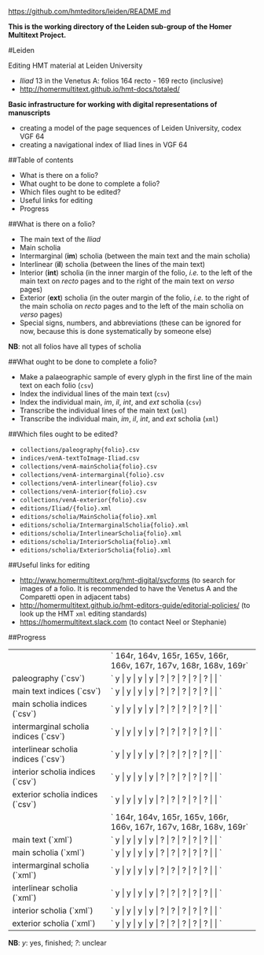 https://github.com/hmteditors/leiden/README.md

**This is the working directory of the Leiden sub-group of the Homer Multitext Project.**

#Leiden

Editing HMT material at Leiden University

- *Iliad* 13 in the Venetus A:  folios 164 recto - 169 recto (inclusive)
- http://homermultitext.github.io/hmt-docs/totaled/

**Basic infrastructure for working with digital representations of manuscripts**
- creating a model of the page sequences of Leiden University, codex VGF 64
- creating a navigational index of Iliad lines in VGF 64

##Table of contents

- What is there on a folio? 
- What ought to be done to complete a folio?
- Which files ought to be edited?
- Useful links for editing
- Progress

##What is there on a folio?

* The main text of the *Iliad*
* Main scholia
* Intermarginal (**im**) scholia (between the main text and the main scholia)
* Interlinear (**il**) scholia (between the lines of the main text)
* Interior (**int**) scholia (in the inner margin of the folio, *i.e.* to the left of the main text on *recto* pages and to the right of the main text on *verso* pages)
* Exterior (**ext**) scholia (in the outer margin of the folio, *i.e.* to the right of the main scholia on *recto* pages and to the left of the main scholia on *verso* pages)
* Special signs, numbers, and abbreviations (these can be ignored for now, because this is done systematically by someone else)

**NB**: not all folios have all types of scholia

##What ought to be done to complete a folio?

* Make a palaeographic sample of every glyph in the first line of the main text on each folio (`csv`)
* Index the individual lines of the main text (`csv`)
* Index the individual main, *im*, *il*, *int*, and *ext* scholia (`csv`)
* Transcribe the individual lines of the main text (`xml`)
* Transcribe the individual main, *im*, *il*, *int*, and *ext* scholia (`xml`)

##Which files ought to be edited?

* `collections/paleography{folio}.csv`
* `indices/venA-textToImage-Iliad.csv`
* `collections/venA-mainScholia{folio}.csv`
* `collections/venA-intermarginal{folio}.csv`
* `collections/venA-interlinear{folio}.csv`
* `collections/venA-interior{folio}.csv`
* `collections/venA-exterior{folio}.csv`
* `editions/Iliad/{folio}.xml`
* `editions/scholia/MainScholia{folio}.xml`
* `editions/scholia/IntermarginalScholia{folio}.xml`
* `editions/scholia/InterlinearScholia{folio}.xml`
* `editions/scholia/InteriorScholia{folio}.xml`
* `editions/scholia/ExteriorScholia{folio}.xml`

##Useful links for editing

* http://www.homermultitext.org/hmt-digital/svcforms (to search for images of a folio. It is recommended to have the Venetus A and the Comparetti open in adjacent tabs)
* http://homermultitext.github.io/hmt-editors-guide/editorial-policies/ (to look up the HMT `xml` editing standards)
* https://homermultitext.slack.com (to contact Neel or Stephanie)

##Progress

<table>
  <tr>
    <td> </td>
    <td>` 164r, 164v, 165r, 165v, 166r, 166v, 167r, 167v, 168r, 168v, 169r`
  </tr>
  <tr>
    <td>paleography (`csv`)</td>
    <td>`  y  |  y  |  y  |  y  |  ?  |  ?  |  ?  |  ?  |  ?  |     |     `
  </tr>
  <tr>
    <td>main text indices (`csv`)</td>
    <td>`  y  |  y  |  y  |  y  |  ?  |  ?  |  ?  |  ?  |  ?  |     |     `
  </tr>
  <tr>
    <td>main scholia indices (`csv`)</td>
    <td>`  y  |  y  |  y  |  y  |  ?  |  ?  |  ?  |  ?  |  ?  |     |     `
  </tr>
  <tr>
    <td>intermarginal scholia indices (`csv`)</td>
    <td>`  y  |  y  |  y  |  y  |  ?  |  ?  |  ?  |  ?  |  ?  |     |     `
  </tr>
  <tr>
    <td>interlinear scholia indices (`csv`)</td>
    <td>`  y  |  y  |  y  |  y  |  ?  |  ?  |  ?  |  ?  |  ?  |     |     `
  </tr>
  <tr>
    <td>interior scholia indices (`csv`)</td>
    <td>`  y  |  y  |  y  |  y  |  ?  |  ?  |  ?  |  ?  |  ?  |     |     `
  </tr>
  <tr>
    <td>exterior scholia indices (`csv`)</td>
    <td>`  y  |  y  |  y  |  y  |  ?  |  ?  |  ?  |  ?  |  ?  |     |     `
  </tr>
  <tr>
    <td> </td>
    <td>` 164r, 164v, 165r, 165v, 166r, 166v, 167r, 167v, 168r, 168v, 169r`
  </tr>
  <tr>
    <td>main text (`xml`)</td>
    <td>`  y  |  y  |  y  |  y  |  ?  |  ?  |  ?  |  ?  |  ?  |     |     `
  </tr>
  <tr>
    <td>main scholia (`xml`)</td>
    <td>`  y  |  y  |  y  |  y  |  ?  |  ?  |  ?  |  ?  |  ?  |     |     `
  </tr>
  <tr>
    <td>intermarginal scholia (`xml`)</td>
    <td>`  y  |  y  |  y  |  y  |  ?  |  ?  |  ?  |  ?  |  ?  |     |     `
  </tr>
  <tr>
    <td>interlinear scholia (`xml`)</td>
    <td>`  y  |  y  |  y  |  y  |  ?  |  ?  |  ?  |  ?  |  ?  |     |     `
  </tr>
  <tr>
    <td>interior scholia (`xml`)</td>
    <td>`  y  |  y  |  y  |  y  |  ?  |  ?  |  ?  |  ?  |  ?  |     |     `
  </tr>
  <tr>
    <td>exterior scholia (`xml`)</td>
    <td>`  y  |  y  |  y  |  y  |  ?  |  ?  |  ?  |  ?  |  ?  |     |     `
  </tr>
</table>

**NB**: *y*: yes, finished; *?*: unclear
